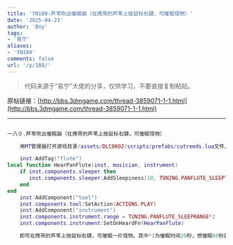 ```yaml
---
title: 'YN180-芦苇吹出催眠曲（在携带的芦苇上按鼠标右键，可催眠怪物）'
date: '2025-04-23'
author: 'Bny'
tags:
- '易宁'
aliases:
- 'YN180'
comments: false
url: '/p/188/'
---
```


> 代码来源于“易宁”大佬的分享，仅供学习，不要直接复制粘贴。

原帖链接：[http://bbs.3dmgame.com/thread-3859071-1-1.html](http://bbs.3dmgame.com/thread-3859071-1-1.html)

---

```lua  

一八０.芦苇吹出催眠曲（在携带的芦苇上按鼠标右键，可催眠怪物）

	用MT管理器打开游戏目录/assets/DLC0002/scripts/prefabs/cutreeds.lua文件，在inst:AddComponent("inventoryitem")的下一行插入以下内容：

	inst:AddTag("flute")
local function HearPanFlute(inst, musician, instrument)
	if inst.components.sleeper then
	   inst.components.sleeper:AddSleepiness(10, TUNING.PANFLUTE_SLEEPTIME*1)
	end
end
	inst:AddComponent("tool")
	inst.components.tool:SetAction(ACTIONS.PLAY)
	inst:AddComponent("instrument")
	inst.components.instrument.range = TUNING.PANFLUTE_SLEEPRANGE*2
	inst.components.instrument:SetOnHeardFn(HearPanFlute)

	即可在携带的芦苇上按鼠标右键，可催眠一片怪物。其中*1为催眠时间20秒，想催眠60秒就*3即可。其中*2为催眠范围30格，想扩大至60格就*4即可

```  

